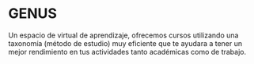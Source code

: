 # GENUS
Un espacio de virtual  de aprendizaje, ofrecemos cursos utilizando una taxonomía (método de estudio) muy eficiente que te ayudara a tener un mejor rendimiento en tus actividades tanto académicas como de trabajo.
